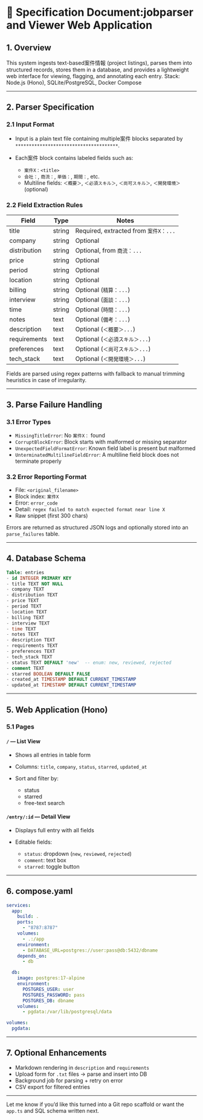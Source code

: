 # 📄 **Specification Document:jobparser and Viewer Web Application**

## 1. Overview

This system ingests text-based案件情報 (project listings), parses them into structured records, stores them in a database, and provides a lightweight web interface for viewing, flagging, and annotating each entry.
Stack: Node.js (Hono), SQLite/PostgreSQL, Docker Compose

---

## 2. Parser Specification

### 2.1 Input Format

* Input is a plain text file containing multiple案件 blocks separated by `**************************************`.
* Each案件 block contains labeled fields such as:

  * `案件X：<title>`
  * `会社：`, `商流：`, `単価：`, `期間：`, etc.
  * Multiline fields: `＜概要＞`, `＜必須スキル＞`, `＜尚可スキル＞`, `＜開発環境＞` (optional)

### 2.2 Field Extraction Rules

| Field        | Type   | Notes                              |
| ------------ | ------ | ---------------------------------- |
| title        | string | Required, extracted from `案件X：...` |
| company      | string | Optional                           |
| distribution | string | Optional, from `商流：...`            |
| price        | string | Optional                           |
| period       | string | Optional                           |
| location     | string | Optional                           |
| billing      | string | Optional (`精算：...`)                |
| interview    | string | Optional (`面談：...`)                |
| time         | string | Optional (`時間：...`)                |
| notes        | text   | Optional (`備考：...`)                |
| description  | text   | Optional (`＜概要＞...`)               |
| requirements | text   | Optional (`＜必須スキル＞...`)            |
| preferences  | text   | Optional (`＜尚可スキル＞...`)            |
| tech\_stack  | text   | Optional (`＜開発環境＞...`)             |

Fields are parsed using regex patterns with fallback to manual trimming heuristics in case of irregularity.

---

## 3. Parse Failure Handling

### 3.1 Error Types

* `MissingTitleError`: No `案件X：` found
* `CorruptBlockError`: Block starts with malformed or missing separator
* `UnexpectedFieldFormatError`: Known field label is present but malformed
* `UnterminatedMultilineFieldError`: A multiline field block does not terminate properly

### 3.2 Error Reporting Format

* File: `<original_filename>`
* Block index: `案件X`
* Error: `error_code`
* Detail: `regex failed to match expected format near line X`
* Raw snippet (first 300 chars)

Errors are returned as structured JSON logs and optionally stored into an `parse_failures` table.

---

## 4. Database Schema

```sql
Table: entries
- id INTEGER PRIMARY KEY
- title TEXT NOT NULL
- company TEXT
- distribution TEXT
- price TEXT
- period TEXT
- location TEXT
- billing TEXT
- interview TEXT
- time TEXT
- notes TEXT
- description TEXT
- requirements TEXT
- preferences TEXT
- tech_stack TEXT
- status TEXT DEFAULT 'new'  -- enum: new, reviewed, rejected
- comment TEXT
- starred BOOLEAN DEFAULT FALSE
- created_at TIMESTAMP DEFAULT CURRENT_TIMESTAMP
- updated_at TIMESTAMP DEFAULT CURRENT_TIMESTAMP
```

---

## 5. Web Application (Hono)

### 5.1 Pages

#### `/` — List View

* Shows all entries in table form
* Columns: `title`, `company`, `status`, `starred`, `updated_at`
* Sort and filter by:

  * status
  * starred
  * free-text search

#### `/entry/:id` — Detail View

* Displays full entry with all fields
* Editable fields:

  * `status`: dropdown (`new`, `reviewed`, `rejected`)
  * `comment`: text box
  * `starred`: toggle button

---

## 6. compose.yaml

```yaml
services:
  app:
    build: .
    ports:
      - "8787:8787"
    volumes:
      - .:/app
    environment:
      - DATABASE_URL=postgres://user:pass@db:5432/dbname
    depends_on:
      - db

  db:
    image: postgres:17-alpine
    environment:
      POSTGRES_USER: user
      POSTGRES_PASSWORD: pass
      POSTGRES_DB: dbname
    volumes:
      - pgdata:/var/lib/postgresql/data

volumes:
  pgdata:
```

---

## 7. Optional Enhancements

* Markdown rendering in `description` and `requirements`
* Upload form for `.txt` files → parse and insert into DB
* Background job for parsing + retry on error
* CSV export for filtered entries

---

Let me know if you’d like this turned into a Git repo scaffold or want the `app.ts` and SQL schema written next.

